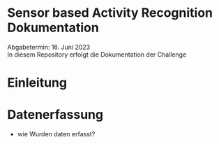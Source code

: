 # Sensor based Activity Recognition Dokumentation
Abgabetermin: 16. Juni 2023  
In diesem Repository erfolgt die Dokumentation der Challenge

# Einleitung

# Datenerfassung
- wie Wurden daten erfasst? 
